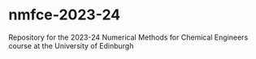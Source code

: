 # nmfce-2023-24
Repository for the 2023-24 Numerical Methods for Chemical Engineers course at the University of Edinburgh
